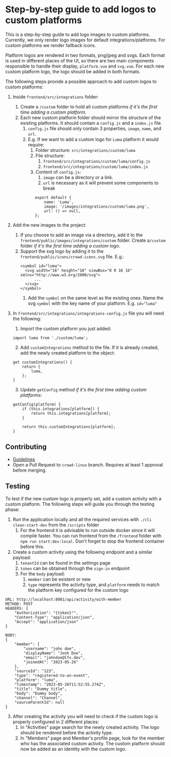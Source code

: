 # Step-by-step guide to add logos to custom platforms

This is a step-by-step guide to add logo images to custom platforms. Currently, we only render logo images for default integrations/platforms. For custom platforms we render fallback icons.

Platform logos are rendered in two formats, png/jpeg and svgs. Each format is used in different places of the UI, so there are two main components responsible to handle their display, `platform.vue` and `svg.vue`. For each new custom platform logo, the logo should be added in both formats.

The following steps provide a possible approach to add custom logos to custom platforms:

1. Inside `frontend/src/integrations` folder:

   1. Create a `/custom` folder to hold all custom platforms _if it's the first time adding a custom platform_.
   2. Each new custom platform folder should mirror the structure of the existing platforms. It should contain a `config.js` and a `index.js` file.
      1. `config.js` file should only contain 3 properties, `image`, `name`, and `url`.
      2. E.g. If we want to add a custom logo for `Luma` platform it would require:
         1. Folder structure: `src/integrations/custom/luma`
         2. File structure:
            1. `frontend/src/integrations/custom/luma/config.js`
            2. `frontend/src/integrations/custom/luma/index.js`
         3. Content of `config.js`:
            1. `image` can be a directory or a link.
            2. `url` is necessary as it will prevent some components to break
         ```
            export default {
                name: 'Luma',
                image: '/images/integrations/custom/luma.png',
                url: () => null,
            };
         ```

2. Add the new images to the project:
   1. If you choose to add an image via a directory, add it to the `frontend/public/images/integrations/custom` folder. Create a`/custom` folder _if it's the first time adding a custom logo_.
   2. Support the svg logo by adding it to the `frontend/public/icons/crowd-icons.svg` file. E.g.:
      ```
      <symbol id="luma">
      	<svg width="16" height="16" viewBox="0 0 16 16" xmlns="http://www.w3.org/2000/svg">
            ...
        </svg>
      </symbol>
      ```
      1. Add the `symbol` on the same level as the existing ones. Name the svg `symbol` with the key name of your platform. E.g. `id="luma"`
3. In `frontend/src/integrations/integrations-config.js` file you will need the following:

   1. Import the custom platform you just added:

   ```
   import luma from './custom/luma';
   ```

   2. Add `customIntegrations` method to the file. If it is already created, add the newly created platform to the object:

   ```
   get customIntegrations() {
       return {
           luma,
       };
   }
   ```

   3. Update `getConfig` method _if it's the first time adding custom platforms_:

   ```
   getConfig(platform) {
       if (this.integrations[platform]) {
           return this.integrations[platform];
       }

       return this.customIntegrations[platform];
   }
   ```

## Contributing

- [Guidelines](https://github.com/CrowdDotDev/crowd.dev/blob/main/CONTRIBUTING.md)
- Open a Pull Request to `crowd-linux` branch. Requires at least 1 approval before merging.

## Testing

To test if the new custom logo is properly set, add a custom activity with a custom platform. The following steps will guide you through the testing phase:

1. Run the application locally and all the required services with `./cli clean-start-dev` from the `/scripts` folder
   1. For the frontend it is advisable to run outside docker since it will compile faster. You can run frontend from the `/frontend` folder with `npm run start:dev:local`. Don't forget to stop the frontend container before this.
2. Create a custom activity using the following endpoint and a similar payload:
   1. `tenantId` can be found in the settings page
   2. `token` can be obtained through the `sign-in` endpoint
   3. For the `body` payload:
      1. `member` can be existent or new
      2. `type` represents the activity type, and `platform` needs to match the platform key configured for the custom logo

```
URL: http://localhost:8081/api/activity/with-member
METHOD: POST
HEADERS: {
    "Authorization": "{token}"",
    "Content-Type": "application/json",
    "Accept": "application/json"
}

BODY:
{
    "member": {
        "username": "john doe",
        "displayName": "Jonh Doe",
        "email": "johndoe@lfx.dev",
        "joinedAt": "2023-05-26"
    },
    "sourceId": "123",
    "type": "registered-to-an-event",
    "platform": "luma",
    "timestamp": "2023-05-26T11:52:55.274Z",
    "title": "Dummy title",
    "body": "Dummy body",
    "channel": "Channel",
    "sourceParentId": null
}
```

3. After creating the activity you will need to check if the custom logo is properly configured in 2 different places:
   1. In "Activities" page search for the newly created activity. The logo should be rendered before the activity type.
   2. In "Members" page and Member's profile page, look for the member who has the associated custom activity. The custom platform should now be added as an identity with the custom logo.

